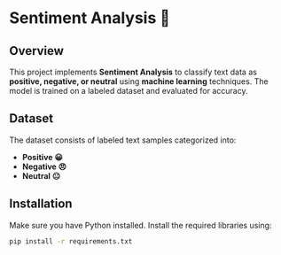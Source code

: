 # Sentiment Analysis 📝

## Overview  
This project implements **Sentiment Analysis** to classify text data as **positive, negative, or neutral** using **machine learning** techniques. The model is trained on a labeled dataset and evaluated for accuracy.

## Dataset  
The dataset consists of labeled text samples categorized into:  
- **Positive 😀**  
- **Negative 😠**  
- **Neutral 😐**  

## Installation  
Make sure you have Python installed. Install the required libraries using:  
```bash
pip install -r requirements.txt
